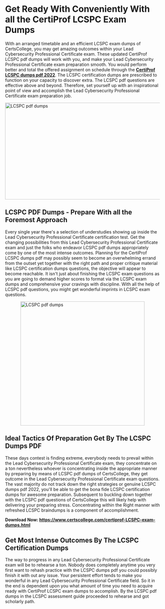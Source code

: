 <h1><strong>Get Ready With Conveniently With all the CertiProf LCSPC Exam Dumps&nbsp;</strong></h1>
<p><span style="font-weight: 400;">With an arranged timetable and an efficient  LCSPC exam dumps of CertsCollege, you may get amazing outcomes within your Lead Cybersecurity Professional Certificate exam. These updated CertiProf LCSPC pdf dumps will work with you, and make your Lead Cybersecurity Professional Certificate exam preparation smooth. You would perform better and total the offered assignment on schedule through the <strong><a href="https://www.certscollege.com/certiprof-LCSPC-exam-dumps.html">CertiProf LCSPC dumps pdf 2022</a></strong>. The LCSPC certification dumps are prescribed to function on your capacity to discover extra. The  LCSPC pdf questions are effective above and beyond. Therefore, set yourself up with an inspirational point of view and accomplish the Lead Cybersecurity Professional Certificate exam preparation job.&nbsp;</span></p>
<p><span style="font-weight: 400;"><img style="display: block; margin-left: auto; margin-right: auto;" src="https://i.ibb.co/CPDK3ps/Yellow-and-Blue-Initiative-Blog-Banner.png" alt="LCSPC pdf dumps" width="559" height="315" /></span></p>
<h2><strong>LCSPC PDF Dumps - Prepare With all the Foremost Approach</strong></h2>
<p><span style="font-weight: 400;">Every single year there's a selection of understudies showing up inside the Lead Cybersecurity Professional Certificate certification test. Get the changing possibilities from this Lead Cybersecurity Professional Certificate exam and just the folks who endeavor LCSPC pdf dumps appropriately come by one of the most intense outcomes. Planning for the CertiProf LCSPC dumps pdf may possibly seem to become an overwhelming errand from the outset yet together with the right path and proper critique material like LCSPC certification dumps questions, the objective will appear to become reachable. It isn't just about finishing the LCSPC exam questions as you are going to demand higher scores to format via the LCSPC exam dumps and comprehensive your cravings with discipline. With all the help of LCSPC pdf questions, you might get wonderful imprints in LCSPC exam questions.</span></p>
<p><span style="font-weight: 400;"><a href="https://tinyurl.com/y6hky8a5"><img style="display: block; margin-left: auto; margin-right: auto;" src="https://i.ibb.co/9tMrhdY/Teacher-Appreciation-Invitation.png" alt="LCSPC pdf dumps " width="404" height="404" /></a></span></p>
<h2><strong>Ideal Tactics Of Preparation Get By The LCSPC Dumps PDF</strong></h2>
<p><span style="font-weight: 400;">These days contest is finding extreme, everybody needs to prevail within the Lead Cybersecurity Professional Certificate exam, they concentrate on a ton nevertheless whoever is concentrating inside the appropriate manner by preparing by means of LCSPC pdf dumps of CertsCollege, they get outcome in the Lead Cybersecurity Professional Certificate exam questions. The vast majority do not track down the right strategies or genuine LCSPC dumps pdf 2022, you'll be able to get the bona fide LCSPC certification dumps for awesome preparation. Subsequent to buckling down together with the  LCSPC pdf questions of CertsCollege this will likely help with delivering your preparing stress. Concentrating within the Right manner with refreshed LCSPC braindumps is a component of accomplishment.</span></p>
<p><span style="font-weight: 400;"><strong>Download Now: <a href="https://www.certscollege.com/certiprof-LCSPC-exam-dumps.html">https://www.certscollege.com/certiprof-LCSPC-exam-dumps.html</a></strong></span></p>
<h2><strong>Get Most Intense Outcomes By The LCSPC Certification Dumps</strong></h2>
<p><span style="font-weight: 400;">The way to progress in any Lead Cybersecurity Professional Certificate exam will be to rehearse a ton. Nobody does completely anytime you very first want to rehash practice with the LCSPC dumps pdf you could possibly finish it with out any issue. Your persistent effort tends to make you wonderful in any Lead Cybersecurity Professional Certificate field. So it in the end is dependent upon you what amount of time you need to acquire ready with CertiProf LCSPC exam dumps to accomplish. By the LCSPC pdf dumps in the LCSPC assessment guide proceeded to rehearse and got scholarly path.</span></p>
